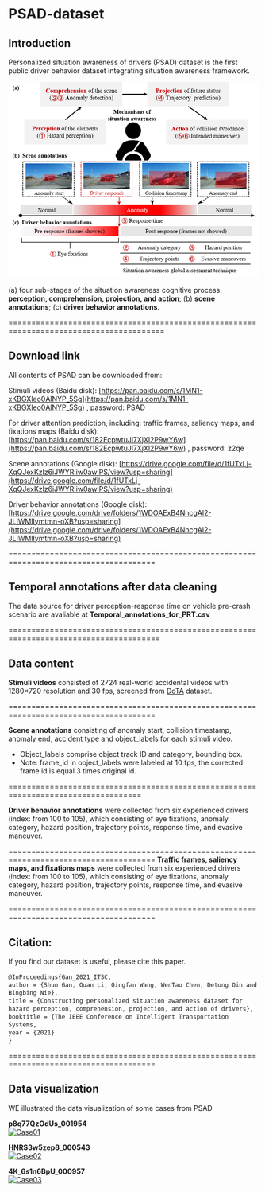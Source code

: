 # PSAD-dataset


## Introduction

Personalized situation awareness of drivers (PSAD) dataset is the first public driver behavior dataset integrating situation awareness framework. 


![PSAD](./PSAD.png)

 (a) four sub-stages of the situation awareness cognitive process: **perception, comprehension, projection, and action**; (b) **scene annotations**; (c) **driver behavior annotations**.
 
========================================================================================

## Download link

All contents of PSAD can be downloaded from:

Stimuli videos (Baidu disk): [https://pan.baidu.com/s/1MN1-xKBGXleo0AlNYP_5Sg](https://pan.baidu.com/s/1MN1-xKBGXleo0AlNYP_5Sg) , password: PSAD

For driver attention prediction, including: traffic frames, saliency maps, and fixations maps (Baidu disk): [https://pan.baidu.com/s/182EcpwtuJl7XjXl2P9wY6w](https://pan.baidu.com/s/182EcpwtuJl7XjXl2P9wY6w) , password: z2qe

Scene annotations (Google disk): [https://drive.google.com/file/d/1fUTxLj-XqQJexKzlz6iJWYRIiw0awlPS/view?usp=sharing](https://drive.google.com/file/d/1fUTxLj-XqQJexKzlz6iJWYRIiw0awlPS/view?usp=sharing)

Driver behavior annotations (Google disk): [https://drive.google.com/drive/folders/1WDOAExB4NncgAl2-JLIWMlIymtmn-oXB?usp=sharing](https://drive.google.com/drive/folders/1WDOAExB4NncgAl2-JLIWMlIymtmn-oXB?usp=sharing)

======================================================================================
## Temporal annotations after data cleaning
The data source for driver perception-response time on vehicle pre-crash scenario are avaliable at
**Temporal_annotations_for_PRT.csv**

=======================================================================================

## Data content

**Stimuli videos** consisted of 2724 real-world accidental videos with 1280×720 resolution and 30 fps, screened from [DoTA](https://github.com/MoonBlvd/Detection-of-Traffic-Anomaly) dataset. 

======================================================================================

**Scene annotations** consisting of anomaly start, collision timestamp, anomaly end, accident type  and object_labels for each stimuli video.

- Object_labels comprise object track ID and category, bounding box. 
- Note: frame_id in object_labels were labeled at 10 fps,  the corrected frame id is equal 3 times original id. 

===================================================================================

**Driver behavior annotations** were collected from six experienced drivers (index: from 100 to 105), which consisting of eye fixations, anomaly category, hazard position, trajectory points, response time, and evasive maneuver. 

======================================================================================
**Traffic frames, saliency maps, and fixations maps** were collected from six experienced drivers (index: from 100 to 105), which consisting of eye fixations, anomaly category, hazard position, trajectory points, response time, and evasive maneuver. 

======================================================================================
## Citation:

If you find our dataset is useful, please cite this paper.

	@InProceedings{Gan_2021_ITSC,
	author = {Shun Gan, Quan Li, Qingfan Wang, WenTao Chen, Detong Qin and Bingbing Nie},
	title = {Constructing personalized situation awareness dataset for hazard perception, comprehension, projection, and action of drivers},
	booktitle = {The IEEE Conference on Intelligent Transportation Systems,
	year = {2021}
	}
	
======================================================================================

## Data visualization
WE illustrated the data visualization of some cases from PSAD 

**p8q77QzOdUs_001954**  
[![Case01](https://img.youtube.com/vi/nUZdKIi9ENA/0.jpg)](https://www.youtube.com/watch?v=nUZdKIi9ENA "Case01")


**HNRS3w5zep8_000543**  
[![Case02](https://img.youtube.com/vi/_gFvLCdZtU0/0.jpg)](https://www.youtube.com/watch?v=_gFvLCdZtU0 "Case02")

**4K_6s1n6BpU_000957**  
[![Case03](https://img.youtube.com/vi/t_vDuzd10BY/0.jpg)](https://www.youtube.com/watch?v=t_vDuzd10BY "Case03")
